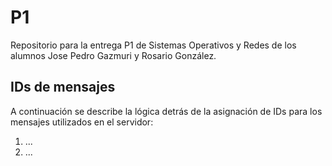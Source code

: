 # P1
Repositorio para la entrega P1 de Sistemas Operativos y Redes de los alumnos Jose Pedro Gazmuri y Rosario González.

## IDs de mensajes
A continuación se describe la lógica detrás de la asignación de IDs para los mensajes utilizados en el servidor:
1. ...
2. ...
